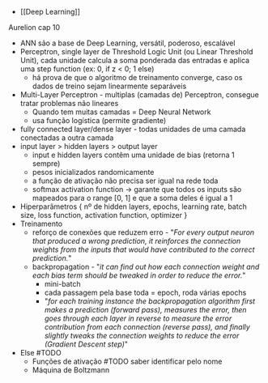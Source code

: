 * [[Deep Learning]]

Aurelion cap 10
* ANN são a base de Deep Learning, versátil, poderoso, escalável
* Perceptron, single layer de Threshold Logic Unit (ou Linear Threshold Unit), cada unidade calcula a soma ponderada das entradas e aplica uma step function (ex: 0, if z < 0; 1 else)
	* há prova de que o algoritmo de treinamento converge, caso os dados de treino sejam linearmente separáveis
* Multi-Layer Perceptron - multiplas (camadas de) Perceptron, consegue tratar problemas não lineares
	* Quando tem muitas camadas = Deep Neural Network
	* usa função logística (permite gradiente)
* fully connected layer/dense layer - todas unidades de uma camada conectadas a outra camada
* input layer > hidden layers > output layer 
	* input e hidden layers contêm uma unidade de bias (retorna 1 sempre)
	* pesos inicializados randomicamente
	* a função de ativação não precisa ser igual na rede toda
	* softmax activation function -> garante que todos os inputs são mapeados para o range [0, 1] e que a soma deles é igual a 1
* Hiperparâmetros { nº de hidden layers, epochs, learning rate, batch size, loss function, activation function, optimizer }
* Treinamento
	* reforço de conexões que reduzem erro - "*For every output neuron that produced a wrong prediction, it reinforces the connection weights from the inputs that would have contributed to the correct prediction.*"
	* backpropagation - "*it can find out how each connection weight and each bias term should be tweaked in order to reduce the error.*"
		* mini-batch
		* cada passagem pela base toda = epoch, roda várias epochs
		* "*for each training instance the backpropagation algorithm first makes a prediction (forward pass), measures the error, then goes through each layer in reverse to measure the error contribution from each connection (reverse pass), and finally slightly tweaks the connection weights to reduce the error (Gradient Descent step)*"
* Else #TODO
	* Funções de ativação #TODO saber identificar pelo nome
	* Máquina de Boltzmann 